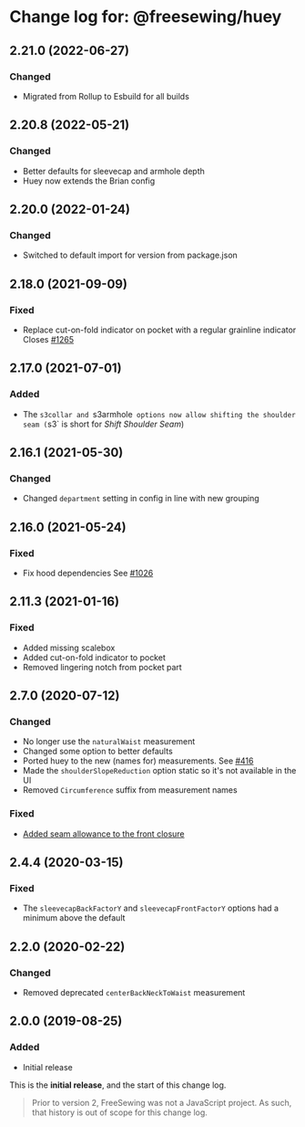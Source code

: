 # Change log for: @freesewing/huey


## 2.21.0 (2022-06-27)

### Changed

 - Migrated from Rollup to Esbuild for all builds

## 2.20.8 (2022-05-21)

### Changed

 - Better defaults for sleevecap and armhole depth
 - Huey now extends the Brian config

## 2.20.0 (2022-01-24)

### Changed

 - Switched to default import for version from package.json

## 2.18.0 (2021-09-09)

### Fixed

 - Replace cut-on-fold indicator on pocket with a regular grainline indicator Closes [#1265](https://github.com/freesewing/freesewing/issues/1265)

## 2.17.0 (2021-07-01)

### Added

 - The `s3collar and `s3armhole` options now allow shifting the shoulder seam (`s3` is short for *Shift Shoulder Seam*)

## 2.16.1 (2021-05-30)

### Changed

 - Changed `department` setting in config in line with new grouping

## 2.16.0 (2021-05-24)

### Fixed

 - Fix hood dependencies See [#1026](https://github.com/freesewing/freesewing/issues/1026)

## 2.11.3 (2021-01-16)

### Fixed

 - Added missing scalebox
 - Added cut-on-fold indicator to pocket
 - Removed lingering notch from pocket part

## 2.7.0 (2020-07-12)

### Changed

 - No longer use the `naturalWaist` measurement
 - Changed some option to better defaults
 - Ported huey to the new (names for) measurements. See [#416](https://github.com/freesewing/freesewing/issues/416)
 - Made the `shoulderSlopeReduction` option static so it's not available in the UI
 - Removed `Circumference` suffix from measurement names

### Fixed

 - [Added seam allowance to the front closure](https://github.com/freesewing/freesewing/issues/420)

## 2.4.4 (2020-03-15)

### Fixed

 - The `sleevecapBackFactorY` and `sleevecapFrontFactorY` options had a minimum above the default

## 2.2.0 (2020-02-22)

### Changed

 - Removed deprecated `centerBackNeckToWaist` measurement

## 2.0.0 (2019-08-25)

### Added

 - Initial release


This is the **initial release**, and the start of this change log.

> Prior to version 2, FreeSewing was not a JavaScript project.
> As such, that history is out of scope for this change log.

